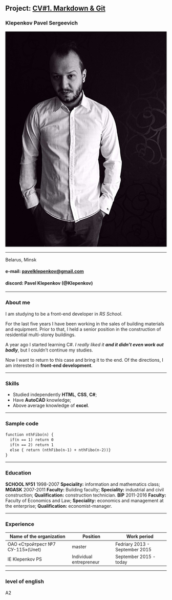 ## **Project**: [CV#1. Markdown & Git](https://klepenkov.github.io/rsschool-cv/cv)
### **Klepenkov Pavel Sergeevich** 
![Photo](/CVphoto.jpg)

****
Belarus, Minsk

#### **e-mail:** pavelklepenkov@gmail.com
#### **discord:** Pavel Klepenkov (@Klepenkov)

****
### **About me**
I am studying to be a front-end developer in *RS School*. 

For the last five years I have been working in the sales of building materials and equipment. Prior to that, I held a senior position in the construction of residential multi-storey buildings. 

A year ago I started learning C#. *I really liked it* ***and it didn’t even work out badly***, but I couldn’t continue my studies. 

Now I want to return to this case and bring it to the end. Of the directions, I am interested in **front-end development**.
****
### **Skills**
* Studied independently **HTML**, **CSS**, **C#**;
* Have **AutoCAD** knowledge;
* Above average knowledge of **excel**.
****
### **Sample code**
```
function nthFibo(n) {
  if(n == 1) return 0
  if(n == 2) return 1
  else { return (nthFibo(n-1) + nthFibo(n-2))}
}
```
****
### **Education**
**SCHOOL №51** 1998-2007 **Speciality:** information and mathematics class;
**MGASK** 2007-2011 **Faculty:** Building faculty; **Speciality:** industrial and civil construction; 
**Qualification:** construction technician.
**BIP** 2011-2016 **Faculty:** Faculty of Economics and Law; **Speciality:** economics and management at the enterprise; 
**Qualification:** economist-manager.
****
### **Experience**
| Name of the organization  | Position | Work period |
| ------------- | ------------- | ------------- |
| ОАО «Стройтрест №7 СУ-115»(Unet) | master  | Fedriary 2013 - September 2015  |
| IE Klepenkov PS   | Individual entrepreneur | September 2015 - today  |
****
### **level of english**
А2
